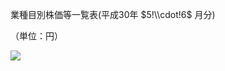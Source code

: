 業種目別株価等一覧表(平成30年 $5!\\cdot!6$ 月分)

（単位：円）

![](https://www.nta.go.jp/tmp/e422c20a-9840-47c3-8efc-7c7caf5745b0/images/9573f03f6ad253e3611de7e526b0c786f39f1714d3a09053aaca29670a2ad713.jpg)